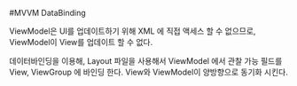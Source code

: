 #MVVM DataBinding

ViewModel은 UI를 업데이트하기 위해 XML 에 직접 액세스 할 수 없으므로, ViewModel이 View를 업데이트 할 수 없다.

데이터바인딩을 이용해, Layout 파일을 사용해서 ViewModel 에서 관찰 가능 필드를 View, ViewGroup 에 바인딩 한다.
View와 ViewModel이 양방향으로 동기화 시킨다.





